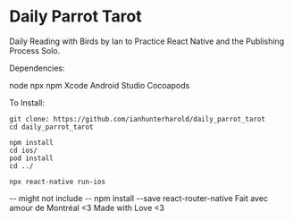 # Daily Parrot Tarot
Daily Reading with Birds by Ian to Practice React Native and the Publishing Process Solo.


Dependencies:

node
npx
npm
Xcode
Android Studio
Cocoapods

To Install: 

```
git clone: https://github.com/ianhunterharold/daily_parrot_tarot
cd daily_parrot_tarot

npm install
cd ios/
pod install
cd ../

npx react-native run-ios
```

 -- might not include -- npm install --save react-router-native
Fait avec amour de Montréal <3
Made with Love <3

